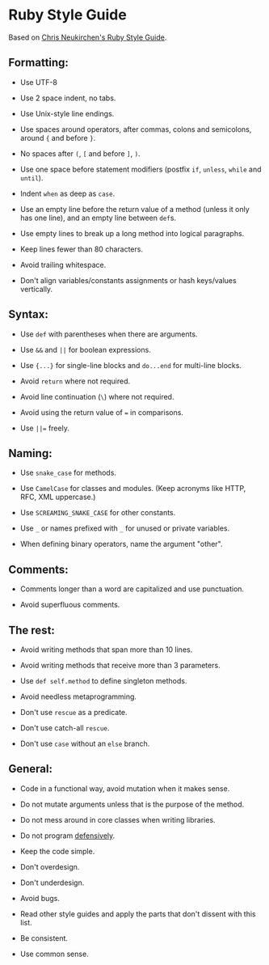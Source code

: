# Ruby Style Guide

Based on [Chris Neukirchen's Ruby Style
Guide](http://github.com/chneukirchen/styleguide/).

## Formatting:

* Use UTF-8

* Use 2 space indent, no tabs.

* Use Unix-style line endings.

* Use spaces around operators, after commas, colons and semicolons,
  around `{` and before `}`.

* No spaces after `(`, `[` and before `]`, `)`.

* Use one space before statement modifiers (postfix
  `if`, `unless`, `while` and `until`).

* Indent `when` as deep as `case`.

* Use an empty line before the return value of a method (unless it
  only has one line), and an empty line between `def`s.

* Use empty lines to break up a long method into logical paragraphs.

* Keep lines fewer than 80 characters.

* Avoid trailing whitespace.

* Don't align variables/constants assignments or hash keys/values vertically.

## Syntax:

* Use `def` with parentheses when there are arguments.

* Use `&&` and `||` for boolean expressions.

* Use `{...}` for single-line blocks and `do...end` for multi-line blocks.

* Avoid `return` where not required.

* Avoid line continuation (`\`) where not required.

* Avoid using the return value of `=` in comparisons.

* Use `||=` freely.

## Naming:

* Use `snake_case` for methods.

* Use `CamelCase` for classes and modules. (Keep acronyms like HTTP,
  RFC, XML uppercase.)

* Use `SCREAMING_SNAKE_CASE` for other constants.

* Use `_` or names prefixed with `_` for unused or private variables.

* When defining binary operators, name the argument "other".


## Comments:

* Comments longer than a word are capitalized and use punctuation.

* Avoid superfluous comments.


## The rest:

* Avoid writing methods that span more than 10 lines.

* Avoid writing methods that receive more than 3 parameters.

* Use `def self.method` to define singleton methods.

* Avoid needless metaprogramming.

* Don't use `rescue` as a predicate.

* Don't use catch-all `rescue`.

* Don't use `case` without an `else` branch.

## General:

* Code in a functional way, avoid mutation when it makes sense.

* Do not mutate arguments unless that is the purpose of the method.

* Do not mess around in core classes when writing libraries.

* Do not program [defensively](http://www.erlang.se/doc/programming_rules.shtml#HDR11).

* Keep the code simple.

* Don't overdesign.

* Don't underdesign.

* Avoid bugs.

* Read other style guides and apply the parts that don't dissent with
  this list.

* Be consistent.

* Use common sense.
